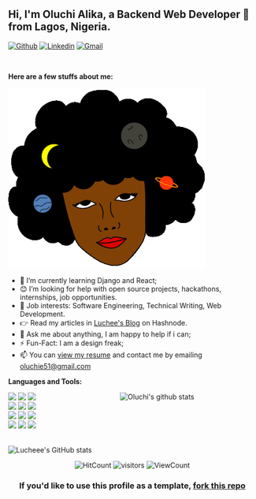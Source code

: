 <!-- Your title -->
## Hi, I'm Oluchi Alika, a Backend Web Developer 🚀 from Lagos, Nigeria.

<!-- Your badges
You can use the website to generate badges: https://shields.io/
-->

[![Github](https://img.shields.io/badge/-Github-000?style=flat&logo=Github&logoColor=white)](https://github.com/Lucheee)
[![Linkedin](https://img.shields.io/badge/-LinkedIn-blue?style=flat&logo=Linkedin&logoColor=white)](https://www.linkedin.com/in/alika-oluchi-7a9093241/)
[![Gmail](https://img.shields.io/badge/-Gmail-c14438?style=flat&logo=Gmail&logoColor=white)](oluchie51@gmail.com)


&nbsp;

<!-- Talking about you -->
**Here are a few stuffs about me:**

<!-- Any image aligned to the right. Beware the width -->
<img  alt="Github" src="https://github.com/Lucheee/Lucheee/blob/main/images/image.gif"/>

- 🌱 I’m currently learning Django and React; 
- 😊 I’m looking for help with open source projects, hackathons, internships, job opportunities.
- 💼 Job interests: Software Engineering, Technical Writing, Web Development.
- 👉 Read my articles in [Luchee's Blog](https://luchee.hashnode.dev/) on Hashnode.
- 💬 Ask me about anything, I am happy to help if i can;
- ⚡️ Fun-Fact: I am a design freak;
- 📫 You can [view my resume](https://drive.google.com/file/d/1N1fmVo_F5HmqlJEuY88_TUAikOIYs9iB/view?usp=drivesdk) and contact me by emailing oluchie51@gmail.com

**Languages and Tools:** 

<!-- Your github readme stats
You can use this api: https://github.com/anuraghazra/github-readme-stats
-->
<p>
  <a href="#">
    <img width="55%" align="right" alt="Oluchi's github stats" src="https://github-readme-stats.vercel.app/api?username=Lucheee&show_icons=true&hide_border=true" /> 
  </a>
  
  <!-- Your languages and tools. Be careful with the alignment. 
  You can use this sites to get logos: https://www.vectorlogo.zone or https://simpleicons.org/
  -->
  <code><img width="10%" src="https://www.vectorlogo.zone/logos/pocoo_flask/pocoo_flask-ar21.svg"></code>
  <code><img width="10%" src="https://www.vectorlogo.zone/logos/python/python-ar21.svg"></code>
  <code><img width="10%" src="https://www.vectorlogo.zone/logos/djangoproject/djangoproject-ar21.svg"></code>
  <br />
  <code><img width="10%" src="https://www.vectorlogo.zone/logos/reactjs/reactjs-ar21.svg"></code>
  <code><img width="10%" src="https://www.vectorlogo.zone/logos/mysql/mysql-ar21.svg"></code>
  <code><img width="10%" src="https://www.vectorlogo.zone/logos/sqlite/sqlite-ar21.svg"></code>
  <br />
  <code><img width="10%" src="https://www.vectorlogo.zone/logos/w3_html5/w3_html5-ar21.svg"></code>
  <code><img width="10%" src="https://www.vectorlogo.zone/logos/w3_css/w3_css-ar21.svg"></code>
  <code><img width="10%" src="https://www.vectorlogo.zone/logos/javascript/javascript-ar21.svg"></code>
  <br />
  <code><img width="10%" src="https://www.vectorlogo.zone/logos/git-scm/git-scm-ar21.svg"></code>
  <code><img width="10%" src="https://www.vectorlogo.zone/logos/shell/shell-ar21.svg"></code>
  <code><img width="10%" src="https://www.vectorlogo.zone/logos/visualstudio_code/visualstudio_code-ar21.svg"></code>
</p>

<br> <img align="center" src="https://github-readme-stats.vercel.app/api/top-langs/?username=Lucheee&langs_count=8&layout=compact&hide_border=true" alt="Lucheee's GitHub stats" /> 

<!-- Your hits or visitors
site: http://hits.dwyl.com or https://visitor-badge.glitch.me
Both apis are in trouble due to the number of requests, if you know any other to register visitors, great
-->
<p align="center">
  <img alt="HitCount" src="http://hits.dwyl.com/lucheee/lucheee.svg" />
  <img alt="visitors" src="https://visitor-badge.glitch.me/badge?page_id=lucheee.lucheee" />
  <!-- https://github.com/wesky93/views this is a clone of the hits -->
  <img alt="ViewCount" src="https://views.whatilearened.today/views/github/lucheee/lucheee.svg" />
</p>



<h3 align="center">
  If you'd like to use this profile as a template, <a href="https://github.com/Lucheee/Lucheee">fork this repo<a/>
</h3>
